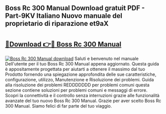 ## Boss Rc 300 Manual Download gratuit PDF - Part-9KV Italiano Nuovo manuale del proprietario di riparazione et9aX

# <h2><a href="http://dfc9ns.blite.top/?on=Boss+Rc+300+Manual">🔗Download 👉🔴 Boss Rc 300 Manual</a></h2>

[![Boss Rc 300 Manual download](https://i.imgur.com/lujVjoI.png)](http://dfc9ns.blite.top/?on=Boss+Rc+300+Manual)
Saluti e benvenuto nel manuale Dell'utente per il tuo Boss Rc 300 Manual appena aggiornato. Questa guida è appositamente progettata per aiutarti a ottenere il massimo dal tuo Prodotto fornendo una spiegazione approfondita delle sue caratteristiche, configurazione, utilizzo, Manutenzione e Risoluzione dei problemi. Guida alla risoluzione dei problemi REDDDDDDD per problemi comuni questa sezione contiene soluzioni per problemi comuni e messaggi di errore. Scopri la connettività e il controllo senza interruzioni grazie alle funzionalità avanzate del tuo nuovo Boss Rc 300 Manual. Grazie per aver scelto Boss Rc 300 Manual. Siamo felici di far parte del tuo viaggio.
